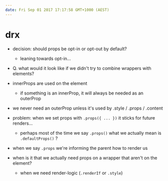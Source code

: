 ```yaml
---
date: Fri Sep 01 2017 17:17:58 GMT+1000 (AEST)
---
```


# drx

- decision: should props be opt-in or opt-out by default?
  - leaning towards opt-in...

- Q. what would it look like if we didn't try to combine wrappers with elements?

- innerProps are used on the element
  - if something is an innerProp, it will always be needed as an outerProp

- we never need an outerProp unless it's used by .style / .props / .content

- problem: when we set props with `.props({ ... })` it sticks for future renders...
  - perhaps most of the time we say `.props()` what we actually mean is `.defaultProps()` ?

- when we say `.props` we're informing the parent how to render us

- when is it that we actually need props on a wrapper that aren't on the element?
  - when we need render-logic (`.renderIf` or `.style`)
